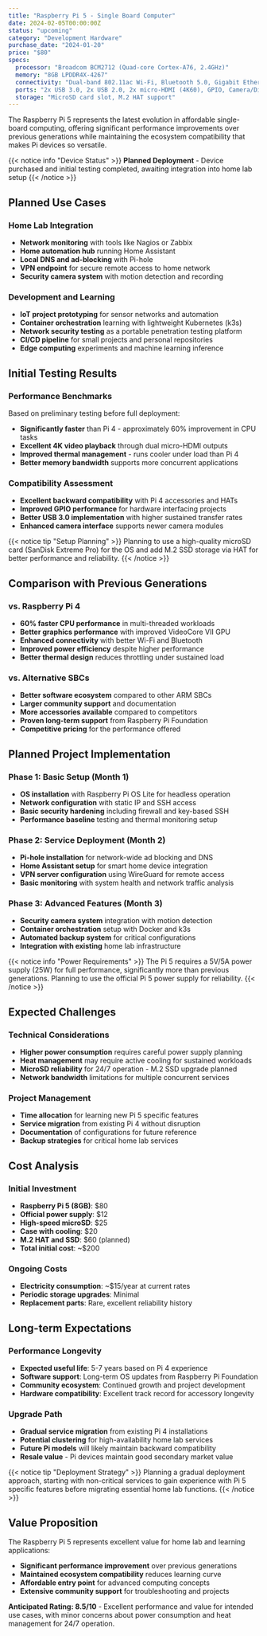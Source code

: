 ```yaml
---
title: "Raspberry Pi 5 - Single Board Computer"
date: 2024-02-05T00:00:00Z
status: "upcoming"
category: "Development Hardware"
purchase_date: "2024-01-20"
price: "$80"
specs:
  processor: "Broadcom BCM2712 (Quad-core Cortex-A76, 2.4GHz)"
  memory: "8GB LPDDR4X-4267"
  connectivity: "Dual-band 802.11ac Wi-Fi, Bluetooth 5.0, Gigabit Ethernet"
  ports: "2x USB 3.0, 2x USB 2.0, 2x micro-HDMI (4K60), GPIO, Camera/Display"
  storage: "MicroSD card slot, M.2 HAT support"
---
```


The Raspberry Pi 5 represents the latest evolution in affordable single-board computing, offering significant performance improvements over previous generations while maintaining the ecosystem compatibility that makes Pi devices so versatile.

{{< notice info "Device Status" >}}
**Planned Deployment** - Device purchased and initial testing completed, awaiting integration into home lab setup
{{< /notice >}}

## Planned Use Cases

### Home Lab Integration
- **Network monitoring** with tools like Nagios or Zabbix
- **Home automation hub** running Home Assistant
- **Local DNS and ad-blocking** with Pi-hole
- **VPN endpoint** for secure remote access to home network
- **Security camera system** with motion detection and recording

### Development and Learning
- **IoT project prototyping** for sensor networks and automation
- **Container orchestration** learning with lightweight Kubernetes (k3s)
- **Network security testing** as a portable penetration testing platform
- **CI/CD pipeline** for small projects and personal repositories
- **Edge computing** experiments and machine learning inference

## Initial Testing Results

### Performance Benchmarks
Based on preliminary testing before full deployment:
- **Significantly faster** than Pi 4 - approximately 60% improvement in CPU tasks
- **Excellent 4K video playback** through dual micro-HDMI outputs
- **Improved thermal management** - runs cooler under load than Pi 4
- **Better memory bandwidth** supports more concurrent applications

### Compatibility Assessment
- **Excellent backward compatibility** with Pi 4 accessories and HATs
- **Improved GPIO performance** for hardware interfacing projects
- **Better USB 3.0 implementation** with higher sustained transfer rates
- **Enhanced camera interface** supports newer camera modules

{{< notice tip "Setup Planning" >}}
Planning to use a high-quality microSD card (SanDisk Extreme Pro) for the OS and add M.2 SSD storage via HAT for better performance and reliability.
{{< /notice >}}

## Comparison with Previous Generations

### vs. Raspberry Pi 4
- **60% faster CPU performance** in multi-threaded workloads
- **Better graphics performance** with improved VideoCore VII GPU
- **Enhanced connectivity** with better Wi-Fi and Bluetooth
- **Improved power efficiency** despite higher performance
- **Better thermal design** reduces throttling under sustained load

### vs. Alternative SBCs
- **Better software ecosystem** compared to other ARM SBCs
- **Larger community support** and documentation
- **More accessories available** compared to competitors
- **Proven long-term support** from Raspberry Pi Foundation
- **Competitive pricing** for the performance offered

## Planned Project Implementation

### Phase 1: Basic Setup (Month 1)
- **OS installation** with Raspberry Pi OS Lite for headless operation
- **Network configuration** with static IP and SSH access
- **Basic security hardening** including firewall and key-based SSH
- **Performance baseline** testing and thermal monitoring setup

### Phase 2: Service Deployment (Month 2)
- **Pi-hole installation** for network-wide ad blocking and DNS
- **Home Assistant setup** for smart home device integration
- **VPN server configuration** using WireGuard for remote access
- **Basic monitoring** with system health and network traffic analysis

### Phase 3: Advanced Features (Month 3)
- **Security camera system** integration with motion detection
- **Container orchestration** setup with Docker and k3s
- **Automated backup system** for critical configurations
- **Integration with existing** home lab infrastructure

{{< notice info "Power Requirements" >}}
The Pi 5 requires a 5V/5A power supply (25W) for full performance, significantly more than previous generations. Planning to use the official Pi 5 power supply for reliability.
{{< /notice >}}

## Expected Challenges

### Technical Considerations
- **Higher power consumption** requires careful power supply planning
- **Heat management** may require active cooling for sustained workloads
- **MicroSD reliability** for 24/7 operation - M.2 SSD upgrade planned
- **Network bandwidth** limitations for multiple concurrent services

### Project Management
- **Time allocation** for learning new Pi 5 specific features
- **Service migration** from existing Pi 4 without disruption
- **Documentation** of configurations for future reference
- **Backup strategies** for critical home lab services

## Cost Analysis

### Initial Investment
- **Raspberry Pi 5 (8GB)**: $80
- **Official power supply**: $12
- **High-speed microSD**: $25
- **Case with cooling**: $20
- **M.2 HAT and SSD**: $60 (planned)
- **Total initial cost**: ~$200

### Ongoing Costs
- **Electricity consumption**: ~$15/year at current rates
- **Periodic storage upgrades**: Minimal
- **Replacement parts**: Rare, excellent reliability history

## Long-term Expectations

### Performance Longevity
- **Expected useful life**: 5-7 years based on Pi 4 experience
- **Software support**: Long-term OS updates from Raspberry Pi Foundation
- **Community ecosystem**: Continued growth and project development
- **Hardware compatibility**: Excellent track record for accessory longevity

### Upgrade Path
- **Gradual service migration** from existing Pi 4 installations
- **Potential clustering** for high-availability home lab services
- **Future Pi models** will likely maintain backward compatibility
- **Resale value** - Pi devices maintain good secondary market value

{{< notice tip "Deployment Strategy" >}}
Planning a gradual deployment approach, starting with non-critical services to gain experience with Pi 5 specific features before migrating essential home lab functions.
{{< /notice >}}

## Value Proposition

The Raspberry Pi 5 represents excellent value for home lab and learning applications:
- **Significant performance improvement** over previous generations
- **Maintained ecosystem compatibility** reduces learning curve
- **Affordable entry point** for advanced computing concepts
- **Extensive community support** for troubleshooting and projects

**Anticipated Rating: 8.5/10** - Excellent performance and value for intended use cases, with minor concerns about power consumption and heat management for 24/7 operation.
